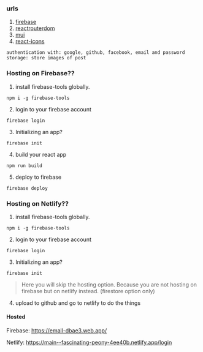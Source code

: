 ### urls

1. [firebase](https://firebase.google.com/)
2. [reactrouterdom](https://reactrouter.com/en/main)
3. [mui](https://mui.com/)
4. [react-icons](https://react-icons.github.io/react-icons/search/#q=google)

```
authentication with: google, github, facebook, email and password
storage: store images of post
```

### Hosting on Firebase??

1. install firebase-tools globally.

```shell
npm i -g firebase-tools
```

2. login to your firebase account

```shell
firebase login
```

3. Initializing an app?

```shell
firebase init
```

4. build your react app

```shell
npm run build
```

5. deploy to firebase

```shell
firebase deploy
```

### Hosting on Netlify??

1. install firebase-tools globally.

```shell
npm i -g firebase-tools
```

2. login to your firebase account

```shell
firebase login
```

3. Initializing an app?

```shell
firebase init
```

> Here you will skip the hosting option. Because you are not hosting on firebase but on netlify instead. (firestore option only)

4. upload to github and go to netlify to do the things

#### Hosted

Firebase: https://emall-dbae3.web.app/

Netlify: https://main--fascinating-peony-4ee40b.netlify.app/login
